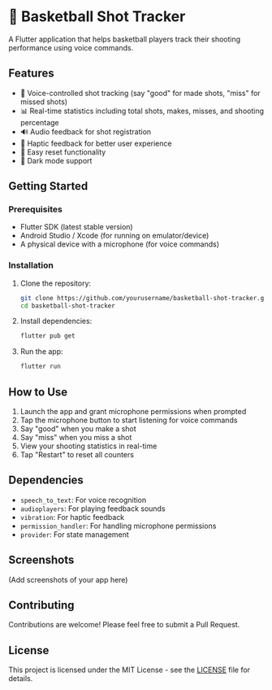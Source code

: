 # 🏀 Basketball Shot Tracker

A Flutter application that helps basketball players track their shooting performance using voice commands.

## Features

- 🎤 Voice-controlled shot tracking (say "good" for made shots, "miss" for missed shots)
- 📊 Real-time statistics including total shots, makes, misses, and shooting percentage
- 🔊 Audio feedback for shot registration
- 📱 Haptic feedback for better user experience
- 🔄 Easy reset functionality
- 🌙 Dark mode support

## Getting Started

### Prerequisites

- Flutter SDK (latest stable version)
- Android Studio / Xcode (for running on emulator/device)
- A physical device with a microphone (for voice commands)

### Installation

1. Clone the repository:
   ```bash
   git clone https://github.com/yourusername/basketball-shot-tracker.git
   cd basketball-shot-tracker
   ```

2. Install dependencies:
   ```bash
   flutter pub get
   ```

3. Run the app:
   ```bash
   flutter run
   ```

## How to Use

1. Launch the app and grant microphone permissions when prompted
2. Tap the microphone button to start listening for voice commands
3. Say "good" when you make a shot
4. Say "miss" when you miss a shot
5. View your shooting statistics in real-time
6. Tap "Restart" to reset all counters

## Dependencies

- `speech_to_text`: For voice recognition
- `audioplayers`: For playing feedback sounds
- `vibration`: For haptic feedback
- `permission_handler`: For handling microphone permissions
- `provider`: For state management

## Screenshots

(Add screenshots of your app here)

## Contributing

Contributions are welcome! Please feel free to submit a Pull Request.

## License

This project is licensed under the MIT License - see the [LICENSE](LICENSE) file for details.
